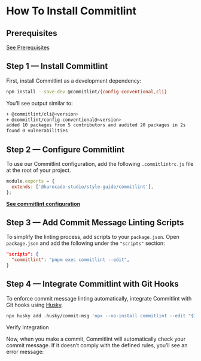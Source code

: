 # How To Install Commitlint

## Prerequisites

[See Prerequisites](Guides.md)

## Step 1 — Install Commitlint

First, install Commitlint as a development dependency:

```bash
npm install --save-dev @commitlint/{config-conventional,cli}
```

You’ll see output similar to:

```bash
+ @commitlint/cli@<version>
+ @commitlint/config-conventional@<version>
added 10 packages from 5 contributors and audited 20 packages in 2s
found 0 vulnerabilities
```

## Step 2 — Configure Commitlint

To use our Commitlint configuration, add the following `.commitlintrc.js` file at the root of your
project.

```javascript
module.exports = {
  extends: ['@kurocado-studio/style-guide/commitlint'],
};
```

**[See commitlint configuration](https://github.com/Kurocado-Studio/styleguide/blob/main/src/commitlint/index.js)**

## Step 3 — Add Commit Message Linting Scripts

To simplify the linting process, add scripts to your `package.json`. Open `package.json` and add the
following under the `"scripts"` section:

```json
"scripts": {
  "commitlint": "pnpm exec commitlint --edit",
}
```

## Step 4 — Integrate Commitlint with Git Hooks

To enforce commit message linting automatically, integrate Commitlint with Git hooks using
[Husky](https://github.com/typicode/husky).

```Bash
npx husky add .husky/commit-msg 'npx --no-install commitlint --edit "$1"'
```

Verify Integration

Now, when you make a commit, Commitlint will automatically check your commit message. If it doesn’t
comply with the defined rules, you’ll see an error message:
